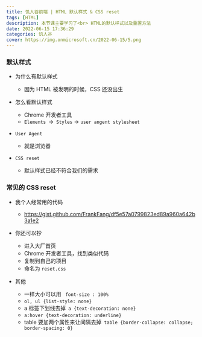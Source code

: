 ```yaml
---
title: 饥人谷前端 | HTML 默认样式 & CSS reset
tags: [HTML]
description: 本节课主要学习了<br> HTML的默认样式以及重置方法
date: 2022-06-15 17:36:29
categories: 饥人谷
cover: https://img.onmicrosoft.cn/2022-06-15/5.png
---
```


### 默认样式

- 为什么有默认样式
  - 因为 HTML 被发明的时候，CSS 还没出生
- 怎么看默认样式
  - Chrome 开发者工具
  - `Elements `->` Styles` -> `user angent stylesheet`

- `User Agent`
  - 就是浏览器
- `CSS reset`
  - 默认样式已经不符合我们的需求

### 常见的 CSS reset

- 我个人经常用的代码
  - https://gist.github.com/FrankFang/df5e57a0799823ed89a960a642b3a1e2

- 你还可以抄
  - 进入大厂首页
  - Chrome 开发者工具，找到类似代码
  - 复制到自己的项目
  - 命名为 `reset.css`
- 其他
  - 一样大小可以用 ` font-size : 100%`
  - `ol, ul {list-style: none}`
  - a 标签下划线去掉` a {text-decoration: none}`
  - `a:hover {text-decoration: underline}`
  - table 要加两个属性来让间隔去掉` table {border-collapse: collapse; border-spacing: 0}`